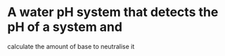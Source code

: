 # A water pH system that detects the pH of a system and
calculate the amount of base to neutralise it

